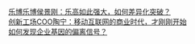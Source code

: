 [乐博乐博侯景刚：乐高如此强大，如何差异化突破？](https://mp.weixin.qq.com/s/M-WuDU83shs6VYUmA-sNxQ)
<br/>
[创新工场COO陶宁：移动互联网的商业时代，才刚刚开始](https://mp.weixin.qq.com/s/cXB7ByW6Mgl0eWaOnSDUtg)
<br/>
[如何发现企业基因的偏离信号？](https://mp.weixin.qq.com/s/CHHiPW5w16AP_st_8DxfEw)
<br/>
